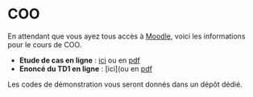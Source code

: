 # COO

En attendant que vous ayez tous accès à [Moodle](https://lms.univ-cotedazur.fr/2024/course/view.php?id=13785), 
voici les informations pour le cours de COO.

- **Etude de cas en ligne** : [ici](https://unice-my.sharepoint.com/:w:/g/personal/mireille_blay_unice_fr/EZvm-8Va5gZKk9lSRdNQsWMBSyvUiI6gYcCqk5ql4hsWKA?e=sxbQT3)  ou en [pdf](CaseStudy24-25.pdf)
- **Enoncé du TD1 en ligne** : [ici](ou en [pdf](TD1.pdf)




Les codes de démonstration vous seront donnés dans un dépôt dédié.

